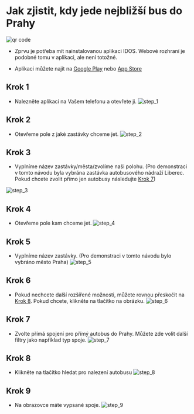 # Jak zjistit, kdy jede nejbližší bus do Prahy
![qr code](qrcode.png)

- Zprvu je potřeba mít nainstalovanou aplikaci IDOS. Webové rozhraní je podobné tomu v aplikaci, ale není totožné.

- Aplikaci můžete najít na [Google Play](https://play.google.com/store/apps/details?id=cz.mafra.jizdnirady&hl=cs&pli=1) nebo [App Store](https://apps.apple.com/cz/app/j%C3%ADzdn%C3%AD-%C5%99%C3%A1dy-idos/id473503749?l=cs)

## Krok 1
- Nalezněte aplikaci na Vašem telefonu a otevřete ji.
![step_1](./sources/step_1.jpg)


## Krok 2
- Otevřeme pole z jaké zastávky chceme jet. 
![step_2](./sources/step_2.jpg)

## Krok 3 
- Vyplníme název zastávky/města/zvolíme naši polohu. (Pro demonstraci v tomto návodu byla vybrána zastávka autobusového nádraží Liberec. Pokud chcete zvolit přímo jen autobusy následujte [Krok 7](#krok-7))

![step_3](./sources/step_3.jpg)

## Krok 4 
- Otevřeme pole kam chceme jet. 
![step_4](./sources/step_4.jpg)

## Krok 5
- Vyplníme název zastávky. (Pro demonstraci v tomto návodu bylo vybráno město Praha)
![step_5](./sources/step_5.jpg)

## Krok 6 
- Pokud nechcete další rozšířené možnosti, můžete rovnou přeskočit na [Krok 8](#krok-8). Pokud chcete, klikněte na tlačítko na obrázku.
![step_6](./sources/step_6.jpg)

## Krok 7 
- Zvolte přímá spojení pro přímý autobus do Prahy. Můžete zde volit další filtry jako například typ spoje.
![step_7](./sources/step_7.jpg)

## Krok 8
- Klikněte na tlačítko hledat pro nalezení autobusu
![step_8](./sources/step_8.jpg)

## Krok 9
- Na obrazovce máte vypsané spoje.
![step_9](./sources/step_9.jpg)